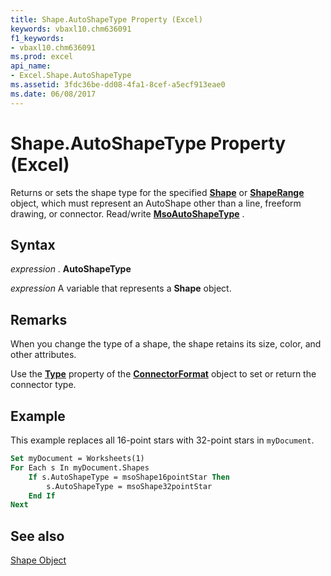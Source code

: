 ```yaml
---
title: Shape.AutoShapeType Property (Excel)
keywords: vbaxl10.chm636091
f1_keywords:
- vbaxl10.chm636091
ms.prod: excel
api_name:
- Excel.Shape.AutoShapeType
ms.assetid: 3fdc36be-dd08-4fa1-8cef-a5ecf913eae0
ms.date: 06/08/2017
---
```



# Shape.AutoShapeType Property (Excel)

Returns or sets the shape type for the specified  **[Shape](Excel.Shape.md)** or **[ShapeRange](Excel.ShapeRange.md)** object, which must represent an AutoShape other than a line, freeform drawing, or connector. Read/write **[MsoAutoShapeType](http://msdn.microsoft.com/library/7e6fe414-2b25-56d7-a678-b6e718329118%28Office.15%29.aspx)** .


## Syntax

 _expression_ . **AutoShapeType**

 _expression_ A variable that represents a **Shape** object.


## Remarks

When you change the type of a shape, the shape retains its size, color, and other attributes.

Use the  **[Type](Excel.ConnectorFormat.Type.md)** property of the **[ConnectorFormat](Excel.ConnectorFormat.md)** object to set or return the connector type.


## Example

This example replaces all 16-point stars with 32-point stars in  `myDocument`.


```vb
Set myDocument = Worksheets(1) 
For Each s In myDocument.Shapes 
    If s.AutoShapeType = msoShape16pointStar Then 
        s.AutoShapeType = msoShape32pointStar 
    End If 
Next
```


## See also


[Shape Object](Excel.Shape.md)

